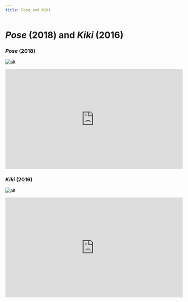 ```yaml
---
title: Pose and Kiki
---
```

# *Pose* (2018) and *Kiki* (2016)

### *Pose* (2018)

![alt](https://cdn.cinematerial.com/p/297x/78e0qhjg/pose-movie-poster-md.jpg?v=1539966578)

<iframe width="560" height="315" src="https://www.youtube.com/embed/_t4YuPXdLZw" frameborder="0" allow="accelerometer; autoplay; clipboard-write; encrypted-media; gyroscope; picture-in-picture" allowfullscreen></iframe>

### *Kiki* (2016)

![alt](https://upload.wikimedia.org/wikipedia/en/1/10/Kiki_%282016_film%29.png)

<iframe width="560" height="315" src="https://www.youtube.com/embed/QHhs7GY5ft0" frameborder="0" allow="accelerometer; autoplay; clipboard-write; encrypted-media; gyroscope; picture-in-picture" allowfullscreen></iframe>

